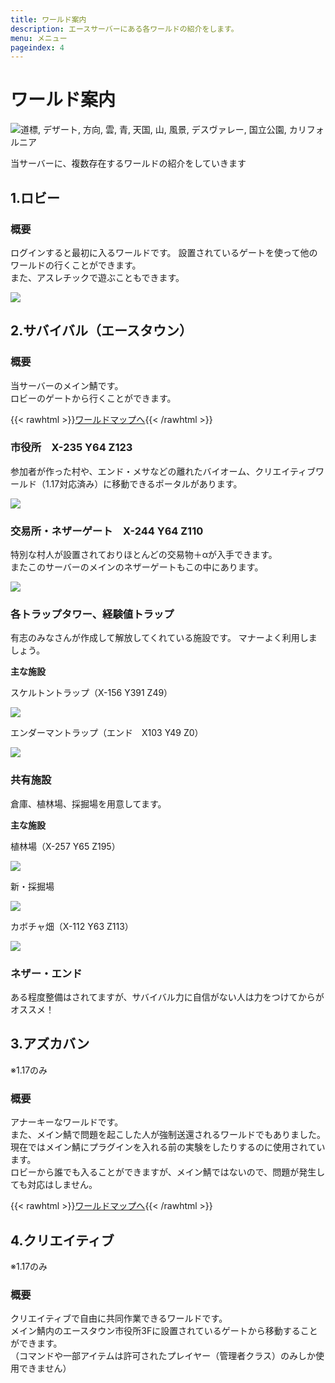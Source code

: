 ```yaml
---
title: ワールド案内
description: エースサーバーにある各ワールドの紹介をします。
menu: メニュー
pageindex: 4
---
```

# ワールド案内

<!--StartFragment-->

![道標, デザート, 方向, 雲, 青, 天国, 山, 風景, デスヴァレー, 国立公園, カリフォルニア](/img/スクリーンショット-2022-02-26-164830.png)

<!--EndFragment-->

当サーバーに、複数存在するワールドの紹介をしていきます

## 1.ロビー

### 概要

ログインすると最初に入るワールドです。
設置されているゲートを使って他のワールドの行くことができます。\
また、アスレチックで遊ぶこともできます。

![](/img/2021-03-24_22.36.49.png)

## 2.サバイバル（エースタウン）

### 概要

当サーバーのメイン鯖です。\
ロビーのゲートから行くことができます。

{{< rawhtml >}}<a class="btn btn-primary rounded-pill px-5" href="http://main.mc.acecore.systems:5150/">ワールドマップへ</a>{{< /rawhtml >}}

### 市役所　X-235 Y64 Z123

参加者が作った村や、エンド・メサなどの離れたバイオーム、クリエイティブワールド（1.17対応済み）に移動できるポータルがあります。

![](/img/2021-06-26_13.12.40.png)

### 交易所・ネザーゲート　X-244 Y64 Z110

特別な村人が設置されておりほとんどの交易物＋αが入手できます。\
またこのサーバーのメインのネザーゲートもこの中にあります。

![](/img/2021-06-26_13.13.09.png)

### 各トラップタワー、経験値トラップ

有志のみなさんが作成して解放してくれている施設です。
マナーよく利用しましょう。

**主な施設**

スケルトントラップ（X-156 Y391 Z49）

![](/img/2021-06-26_13.15.11.png)

エンダーマントラップ（エンド　X103 Y49 Z0）

![](/img/2021-06-26_13.40.23.png)

### 共有施設

倉庫、植林場、採掘場を用意してます。

**主な施設**

植林場（X-257 Y65 Z195）

![](/img/2021-06-26_13.13.30.png)

新・採掘場

![](/img/71.png)

カボチャ畑（X-112 Y63 Z113）

![](/img/2021-06-26_14.32.53.png)

### ネザー・エンド

ある程度整備はされてますが、サバイバル力に自信がない人は力をつけてからがオススメ！

## 3.アズカバン

※1.17のみ

### 概要

アナーキーなワールドです。\
また、メイン鯖で問題を起こした人が強制送還されるワールドでもありました。\
現在ではメイン鯖にプラグインを入れる前の実験をしたりするのに使用されています。\
ロビーから誰でも入ることができますが、メイン鯖ではないので、問題が発生しても対応はしません。

{{< rawhtml >}}<a class="btn btn-primary rounded-pill px-5" href="http://azkaban.mc.acecore.systems:5633/">ワールドマップへ</a>{{< /rawhtml >}}

## 4.クリエイティブ

※1.17のみ

### 概要

クリエイティブで自由に共同作業できるワールドです。\
メイン鯖内のエースタウン市役所3Fに設置されているゲートから移動することができます。\
（コマンドや一部アイテムは許可されたプレイヤー（管理者クラス）のみしか使用できません）